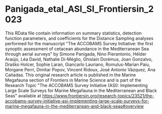 # Panigada_etal_ASI_SI_Frontiersin_2023
This RData file contain information on summary statistics, detection function parameters, and coefficients for the Distance Sampling analyses performed for the manuscript "The ACCOBAMS Survey Initiative: the first synoptic assessment of cetacean abundance in the Mediterranean Sea through aerial surveys" by Simone Panigada, Nino Pierantonio, Hélder Araújo, Léa David, Nathalie Di-Méglio, Ghislain Dorémus, Joan Gonzalvo, Draško Holcer, Sophie Laran, Giancarlo Lauriano, Romulus-Marian Paiu, Morgane Perri, Dimitar Popov, Vincent Ridoux, José Antonio Vázquez, Ana Cañadas. This original research article is published in the Marine Megafauna section of Frontiers in Marine Science and is part of the Research Topic "The ACCOBAMS Survey Initiative (ASI): Implementing Large Scale Surveys for Marine Megafauna in the Mediterranean and Black Seas" available at https://www.frontiersin.org/research-topics/23521/the-accobams-survey-initiative-asi-implementing-large-scale-surveys-for-marine-megafauna-in-the-mediterranean-and-black-seas#overview
